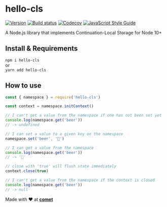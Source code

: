 # hello-cls

[![Version](https://img.shields.io/npm/v/hello-cls.svg)](https://www.npmjs.com/package/hello-cls)
[![Build status](https://action-badges.now.sh/hellocomet/cls)](https://github.com/hellocomet/cls/actions)
[![Codecov](https://codecov.io/gh/hellocomet/hello-cls/branch/master/graph/badge.svg)](https://codecov.io/gh/hellocomet/hello-cls)
[![JavaScript Style Guide](https://img.shields.io/badge/code_style-standard-brightgreen.svg)](https://standardjs.com)

A Node.js library that implements Continuation-Local Storage for Node 10+

## Install & Requirements

`npm i hello-cls`  
or  
`yarn add hello-cls`

## How to use

```javascript
const { namespace } = require('hello-cls')

const context = namespace.initContext()

// I can't get a value from the namespace if one has not been set yet
console.log(namespace.get('beer'))
// -> undefined

// I can set a value to a given key on the namespace
namespace.set('beer', '🍺')

// I can get a value from the namespace
console.log(namespace.get('beer'))
// -> '🍺'

// close with 'true' will flush state immediately
context.close(true)

// I can't get a value from the namespace if the context is closed
console.log(namespace.get('beer'))
// -> null
```

Made with ❤️ at [**comet**](https://comet.co/)

